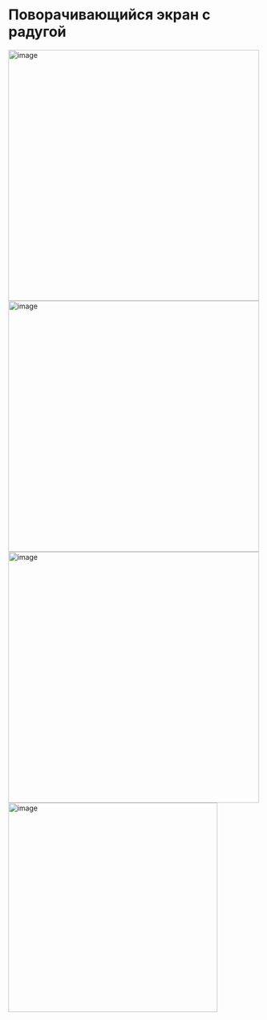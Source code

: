 # Поворачивающийся экран с радугой
<img width="500" alt="image" src="https://github.com/nikaprokudina/Samsung_Innovation_Campus/assets/129796936/add29180-b688-469a-afcd-b69368ead694">
<img width="500" alt="image" src="https://github.com/nikaprokudina/Samsung_Innovation_Campus/assets/129796936/f4ce00df-6ab1-4a98-85c9-932884a20595">
<img width="500" alt="image" src="https://github.com/nikaprokudina/Samsung_Innovation_Campus/assets/129796936/f2652866-f86e-4f55-b53b-9f1683c5d9d6">
<img width="417" alt="image" src="https://github.com/nikaprokudina/Samsung_Innovation_Campus/assets/129796936/103e2744-50a2-42b1-8fe8-3ab11e317ba8">
